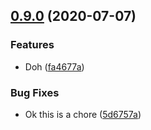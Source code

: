 ## [0.9.0](https://github.com/incorrupt/testpkg/compare/v0.8.0...v0.9.0) (2020-07-07)


### Features

* Doh ([fa4677a](https://github.com/incorrupt/testpkg/commit/fa4677a09407541a4e9231006ef0787047ad3423))


### Bug Fixes

* Ok this is a chore ([5d6757a](https://github.com/incorrupt/testpkg/commit/5d6757a5ac075b4eaacba3d20627a119a46cec07))
